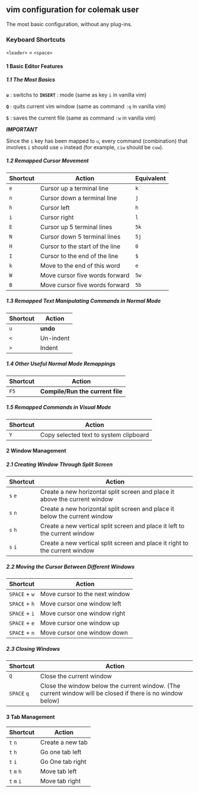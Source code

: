 ## vim configuration for colemak user
The most basic configuration, without any plug-ins.
### Keyboard Shortcuts
`<leader>` = `<space>`
#### 1 Basic Editor Features
##### 1.1 The Most Basics
**`u`** : switchs to **`INSERT`** : mode (same as key `i` in vanilla vim)

**`Q`** : quits current vim window (same as command `:q` in vanilla vim)

**`S`** : saves the current file (same as command `:w` in vanilla vim)

**_IMPORTANT_**

  Since the `i` key has been mapped to `u`, every command (combination) that involves `i` should use `u` instead (for example, `ciw` should be `cuw`).

##### 1.2 Remapped Cursor Movement
| Shortcut   | Action                                                    | Equivalent |
|------------|-----------------------------------------------------------|------------|
| `e`        | Cursor up a terminal line                                 | `k`        |
| `n`        | Cursor down a terminal line                               | `j`        |
| `h`        | Cursor left                                               | `h`        |
| `i`        | Cursor right                                              | `l`        |
| `E`        | Cursor up 5 terminal lines                                | `5k`       |
| `N`        | Cursor down 5 terminal lines                              | `5j`       |
| `H`        | Cursor to the start of the line                           | `0`        |
| `I`        | Cursor to the end of the line                             | `$`        |
| `k`        | Move to the end of this word                              | `e`        |
| `W`        | Move cursor five words forward                            | `5w`       |
| `B`        | Move cursor five words forward                            | `5b`       |

##### 1.3 Remapped Text Manipulating Commands in Normal Mode
| Shortcut        | Action                                |
|-----------------|---------------------------------------|
| `u`             | **undo**                              |
| `<`             | Un-indent                             |
| `>`             | Indent                                |

##### 1.4 Other Useful Normal Mode Remappings
| Shortcut        | Action                                         |
|-----------------|------------------------------------------------|
| `F5`             | **Compile/Run the current file**              |

##### 1.5 Remapped Commands in Visual Mode
| Shortcut        | Action                                 |
|-----------------|----------------------------------------|
| `Y`             | Copy selected text to system clipboard |


#### 2 Window Management
##### 2.1 Creating Window Through Split Screen
| Shortcut    | Action                                                                      |
|-------------|-----------------------------------------------------------------------------|
| `s` `e`     | Create a new horizontal split screen and place it above the current window  |
| `s` `n`     | Create a new horizontal split screen and place it below the current window  |
| `s` `h`     | Create a new vertical split screen and place it left to the current window  |
| `s` `i`     | Create a new vertical split screen and place it right to the current window |

##### 2.2 Moving the Cursor Between Different Windows
| Shortcut      | Action                         |
|---------------|--------------------------------|
| `SPACE` + `w` | Move cursor to the next window |
| `SPACE` + `h` | Move cursor one window left    |
| `SPACE` + `i` | Move cursor one window right   |
| `SPACE` + `e` | Move cursor one window up      |
| `SPACE` + `n` | Move cursor one window down    |

##### 2.3 Closing Windows
| Shortcut    | Action                                                                                                     |
|-------------|------------------------------------------------------------------------------------------------------------|
| `Q`         | Close the current window                                                                                   |
| `SPACE` `q` | Close the window below the current window. (The current window will be closed if there is no window below) |

#### 3 Tab Management
| Shortcut    | Action           |
|-------------|------------------|
| `t` `n`     | Create a new tab |
| `t` `h`     | Go one tab left  |
| `t` `i`     | Go One tab right |
| `t` `m` `h` | Move tab left    |
| `t` `m` `i` | Move tab right   |
